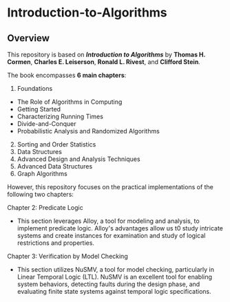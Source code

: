 # Introduction-to-Algorithms

## Overview
This repository is based on **_Introduction to Algorithms_** by **Thomas H. Cormen**, **Charles E. Leiserson**, **Ronald L. Rivest**, and **Clifford Stein**.

The book encompasses **6 main chapters**:
1. Foundations
- The Role of Algorithms in Computing
- Getting Started
- Characterizing Running Times
- Divide-and-Conquer
- Probabilistic Analysis and Randomized Algorithms   
2. Sorting and Order Statistics
3. Data Structures
4. Advanced Design and Analysis Techniques
5. Advanced Data Structures
6. Graph Algorithms


However, this repository focuses on the practical implementations of the following two chapters:

Chapter 2: Predicate Logic
- This section leverages Alloy, a tool for modeling and analysis, to implement predicate logic. Alloy's advantages allow us t0 study intricate systems and create instances for examination and study of logical restrictions and properties.


Chapter 3: Verification by Model Checking
- This section utilizes NuSMV, a tool for model checking, particularly in Linear Temporal Logic (LTL). NuSMV is an excellent tool for enabling system behaviors, detecting faults during the design phase, and evaluating finite state systems against temporal logic specifications.
